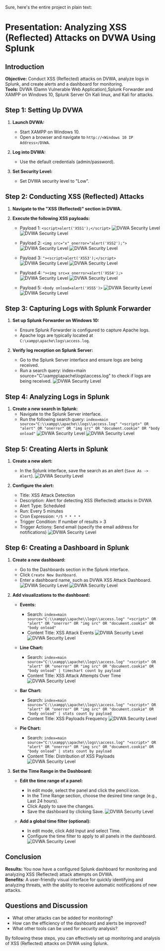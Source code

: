  Sure, here's the entire project in plain text:

# Presentation: Analyzing XSS (Reflected) Attacks on DVWA Using Splunk

## Introduction
**Objective:** Conduct XSS (Reflected) attacks on DVWA, analyze logs in Splunk, and create alerts and a dashboard for monitoring.  
**Tools:** DVWA (Damn Vulnerable Web Application),Splunk Forwarder and XAMPP on Windows 10, Splunk Server On Kali linux, and Kali for attacks.

## Step 1: Setting Up DVWA
1. **Launch DVWA:**
   - Start XAMPP on Windows 10.
   - Open a browser and navigate to `http://<Windows 10 IP Address>/DVWA`.

2. **Log into DVWA:**
   - Use the default credentials (admin/password).

3. **Set Security Level:**
   - Set DVWA security level to "Low".

## Step 2: Conducting XSS (Reflected) Attacks
1. **Navigate to the "XSS (Reflected)" section in DVWA.**

2. **Execute the following XSS payloads:**
   - Payload 1: `<script>alert('XSS1');</script>`
![DVWA Security Level](Screenshots\xss\xss_reflected\XSS1.1.png)
   ![DVWA Security Level](Screenshots\xss\xss_reflected\XSS1.2.png)

   - Payload 2: `<img src="x" onerror="alert('XSS2');">`
![DVWA Security Level](Screenshots\xss\xss_reflected\XSS2.1.png)
   ![DVWA Security Level](Screenshots\xss\xss_reflected\XSS2.2.png)

   - Payload 3: `"><script>alert('XSS3');</script>`
![DVWA Security Level](Screenshots\xss\xss_reflected\XSS3.1.png)
   ![DVWA Security Level](Screenshots\xss\xss_reflected\XSS3.2.png)


   - Payload 4: `"><img src=x onerror=alert('XSS4');>`
   ![DVWA Security Level](Screenshots\xss\xss_reflected\XSS4.1.png)
   ![DVWA Security Level](Screenshots\xss\xss_reflected\XSS4.2.png)

   - Payload 5: `<body onload=alert('XSS5')>`
   ![DVWA Security Level](Screenshots\xss\xss_reflected\XSS5.1.png)
   ![DVWA Security Level](Screenshots\xss\xss_reflected\XSS5.2.png)


## Step 3: Capturing Logs with Splunk Forwarder
1. **Set up Splunk Forwarder on Windows 10:**
   - Ensure Splunk Forwarder is configured to capture Apache logs.
   - Apache logs are typically located at `C:\xampp\apache\logs\access.log`.

2. **Verify log reception on Splunk Server:**
   - Go to the Splunk Server interface and ensure logs are being received.
   - Run a search query: index=main source="C:\\xampp\\apache\\logs\\access.log" to check if logs are being received. 
   ![DVWA Security Level](Screenshots/dvwa-security-level.png)

## Step 4: Analyzing Logs in Splunk
1. **Create a new search in Splunk:**
   - Navigate to the Splunk Server interface.
   - Run the following search query: `index=main source="C:\\xampp\\apache\\logs\\access.log" "<script>" OR "alert" OR "onerror" OR "img src" OR "document.cookie" OR "body onload"`
   ![DVWA Security Level](Screenshots\xss\xss_reflected\splunk_logs1.png)
   ![DVWA Security Level](Screenshots\xss\xss_reflected\splunk_logs2.png)

## Step 5: Creating Alerts in Splunk
1. **Create a new alert:**
   - In the Splunk interface, save the search as an alert (`Save As -> Alert`).
   ![DVWA Security Level](Screenshots\xss\xss_reflected\alert1.png)

2. **Configure the alert:**
   - Title: XSS Attack Detection
   - Description: Alert for detecting XSS (Reflected) attacks in DVWA
   - Alert Type: Scheduled
   - Run: Every 5 minutes
   - Cron Expression: `*/5 * * * *`
   - Trigger Condition: If number of results > 3
   - Trigger Actions: Send email (specify the email address for notifications)
   ![DVWA Security Level](Screenshots\xss\xss_reflected\alert2.png)

## Step 6: Creating a Dashboard in Splunk
1. **Create a new dashboard:**
   - Go to the Dashboards section in the Splunk interface.
   - Click `Create New Dashboard`.
   - Enter a dashboard name, such as DVWA XSS Attack Dashboard.
   ![DVWA Security Level](Screenshots\xss\xss_reflected\Dashboard1.png)
   ![DVWA Security Level](Screenshots\xss\xss_reflected\Dashboard2.png)

2. **Add visualizations to the dashboard:**
   - **Events:**
     - Search: `index=main source="C:\\xampp\\apache\\logs\\access.log" "<script>" OR "alert" OR "onerror" OR "img src" OR "document.cookie" OR "body onload"`
     - Content Title: XSS Attack Events
   ![DVWA Security Level](Screenshots\xss\xss_reflected\events1.png)
   ![DVWA Security Level](Screenshots\xss\xss_reflected\Events2.png)

   - **Line Chart:**
     - Search: `index=main source="C:\\xampp\\apache\\logs\\access.log" "<script>" OR "alert" OR "onerror" OR "img src" OR "document.cookie" OR "body onload" | timechart count by payload`
     - Content Title: XSS Attack Attempts Over Time
   ![DVWA Security Level](Screenshots\xss\xss_reflected\line.png)

   - **Bar Chart:**
     - Search: `index=main source="C:\\xampp\\apache\\logs\\access.log" "<script>" OR "alert" OR "onerror" OR "img src" OR "document.cookie" OR "body onload" | stats count by payload`
     - Content Title: XSS Payloads Frequency
   ![DVWA Security Level](Screenshots\xss\xss_reflected\barchart.png)

   - **Pie Chart:**
     - Search: `index=main source="C:\\xampp\\apache\\logs\\access.log" "<script>" OR "alert" OR "onerror" OR "img src" OR "document.cookie" OR "body onload" | stats count by payload`
     - Content Title: Distribution of XSS Payloads
   ![DVWA Security Level](Screenshots\xss\xss_reflected\piechart.png)

3. **Set the Time Range in the Dashboard:**
   - **Edit the time range of a panel:**
     - In edit mode, select the panel and click the pencil icon.
     - In the Time Range section, choose the desired time range (e.g., Last 24 hours).
     - Click Apply to save the changes.
     - Save the dashboard by clicking Save.
   ![DVWA Security Level]()

   - **Add a global time filter (optional):**
     - In edit mode, click Add Input and select Time.
     - Configure the time filter to apply to all panels in the dashboard.
   ![DVWA Security Level](Screenshots\xss\xss_reflected\timerange.png)

## Conclusion
**Results:** You now have a configured Splunk dashboard for monitoring and analyzing XSS (Reflected) attack attempts on DVWA.  
**Benefits:** A user-friendly visual interface for quickly identifying and analyzing threats, with the ability to receive automatic notifications of new attacks.

## Questions and Discussion
- What other attacks can be added for monitoring?
- How can the efficiency of the dashboard and alerts be improved?
- What other tools can be used for security analysis?

By following these steps, you can effectively set up monitoring and analysis of XSS (Reflected) attacks on DVWA using Splunk.
